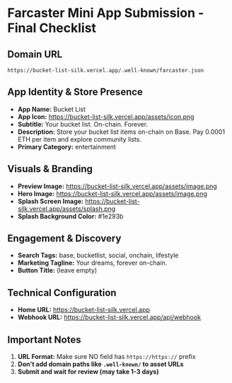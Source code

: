 # Farcaster Mini App Submission - Final Checklist

## Domain URL
```
https://bucket-list-silk.vercel.app/.well-known/farcaster.json
```

## App Identity & Store Presence
- **App Name:** Bucket List
- **App Icon:** https://bucket-list-silk.vercel.app/assets/icon.png
- **Subtitle:** Your bucket list. On-chain. Forever.
- **Description:** Store your bucket list items on-chain on Base. Pay 0.0001 ETH per item and explore community lists.
- **Primary Category:** entertainment

## Visuals & Branding
- **Preview Image:** https://bucket-list-silk.vercel.app/assets/image.png
- **Hero Image:** https://bucket-list-silk.vercel.app/assets/image.png
- **Splash Screen Image:** https://bucket-list-silk.vercel.app/assets/splash.png
- **Splash Background Color:** #1e293b

## Engagement & Discovery
- **Search Tags:** base, bucketlist, social, onchain, lifestyle
- **Marketing Tagline:** Your dreams, forever on-chain.
- **Button Title:** (leave empty)

## Technical Configuration
- **Home URL:** https://bucket-list-silk.vercel.app
- **Webhook URL:** https://bucket-list-silk.vercel.app/api/webhook

## Important Notes

1. **URL Format:** Make sure NO field has `https://https://` prefix
2. **Don't add domain paths like `.well-known/` to asset URLs**
3. **Submit and wait for review (may take 1-3 days)**

